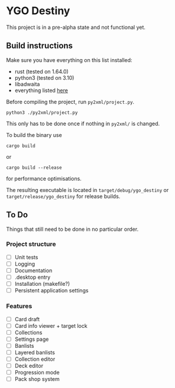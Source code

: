 # YGO Destiny

This project is in a pre-alpha state and not functional yet.

## Build instructions
Make sure you have everything on this list installed:
- rust (tested on 1.64.0)
- python3 (tested on 3.10)
- libadwaita
- everything listed [here](https://gtk-rs.org/gtk4-rs/git/book/installation.html)

Before compiling the project, run `py2xml/project.py`.

```
python3 ./py2xml/project.py
```

This only has to be done once if nothing in `py2xml/` is changed.

To build the binary use
```
cargo build
```
or
```
cargo build --release
```
for performance optimisations.

The resulting executable is located in `target/debug/ygo_destiny` or `target/release/ygo_destiny` for release builds.

## To Do

Things that still need to be done in no particular order.

### Project structure

- [ ] Unit tests
- [ ] Logging
- [ ] Documentation
- [ ] .desktop entry
- [ ] Installation (makefile?)
- [ ] Persistent application settings

### Features
- [ ] Card draft
- [ ] Card info viewer + target lock
- [ ] Collections
- [ ] Settings page
- [ ] Banlists
- [ ] Layered banlists
- [ ] Collection editor
- [ ] Deck editor
- [ ] Progression mode
- [ ] Pack shop system
